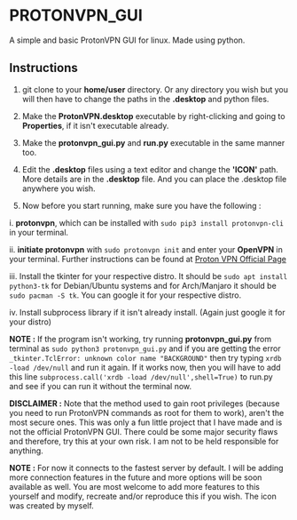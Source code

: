 # PROTONVPN_GUI
A simple and basic ProtonVPN GUI for linux. Made using python.

## Instructions 

1. git clone to your **home/user** directory. Or any directory you wish but you will then have to change the paths in the **.desktop** and python files.

2. Make the **ProtonVPN.desktop** executable by right-clicking and going to **Properties**, if it isn't executable already.

3. Make the **protonvpn_gui.py** and **run.py** executable in the same manner too.

4. Edit the **.desktop** files using a text editor and change the **'ICON'** path. More details are in the **.desktop** file. 
And you can place the .desktop file anywhere you wish.

5. Now before you start running, make sure you have the following :
 
  i. **protonvpn**, which can be installed with `sudo pip3 install protonvpn-cli` in your terminal.
  
  ii. **initiate protonvpn** with `sudo protonvpn init` and enter your **OpenVPN** in your terminal. 
  Further instructions can be found at [Proton VPN Official Page](https://protonvpn.com/support/linux-vpn-tool/)
 
  iii. Install the tkinter for your respective distro. It should be `sudo apt install python3-tk` for Debian/Ubuntu systems and 
  for Arch/Manjaro it should be `sudo pacman -S tk`.   You can google it for your respective distro.
 
  iv. Install subprocess library if it isn't already install. (Again just google it for your distro)
 
 **NOTE :** If the program isn't working, try running **protonvpn_gui.py** from terminal as `sudo python3 protonvpn_gui.py` and if you are getting 
 the error `_tkinter.TclError: unknown color name "BACKGROUND"` then try typing `xrdb -load /dev/null` and run it again. If it works now, then 
 you will have to add this line `subprocess.call('xrdb -load /dev/null',shell=True)` to run.py and see if you can run it without the terminal now.
 
 **DISCLAIMER :** Note that the method used to gain root privileges (because you need to run ProtonVPN commands as root for them to work), aren't the most secure ones. This was only a fun little project that I have made and is not the official ProtonVPN GUI. There could be some major security flaws and therefore, try this at your own risk. I am not to be held responsible for anything.
 
 **NOTE :** For now it connects to the fastest server by default. I will be adding more connection features in the future and more options will be soon
 available as well. You are most welcome to add more features to this yourself and modify, recreate and/or reproduce this if you wish. 
 The icon was created by myself.
 
 
 
 
 
 
 
 
 
